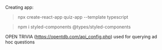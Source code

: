 Creating app:
> npx create-react-app quiz-app --template typescript

> npm i styled-components @types/styled-components

OPEN TRIVIA (https://opentdb.com/api_config.php) used for querying ad hoc questions
